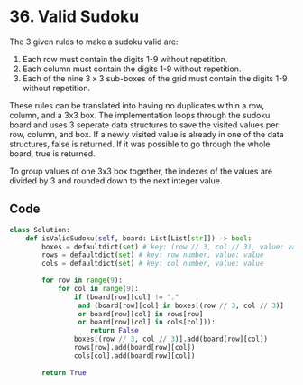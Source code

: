 # 36. Valid Sudoku

The 3 given rules to make a sudoku valid are:
1. Each row must contain the digits 1-9 without repetition.
2. Each column must contain the digits 1-9 without repetition.
3. Each of the nine 3 x 3 sub-boxes of the grid must contain the digits 1-9 without repetition.

These rules can be translated into having no duplicates within a row, column, and a 3x3 box. The implementation loops through the sudoku board and uses 3 seperate data structures to save the visited values per row, column, and box. If a newly visited value is already in one of the data structures, false is returned. If it was possible to go through the whole board, true is returned.  

To group values of one 3x3 box together, the indexes of the values are divided by 3 and rounded down to the next integer value. 

## Code
```python
class Solution:
    def isValidSudoku(self, board: List[List[str]]) -> bool:
        boxes = defaultdict(set) # key: (row // 3, col // 3), value: value
        rows = defaultdict(set) # key: row number, value: value
        cols = defaultdict(set) # key: col number, value: value
        
        for row in range(9):
            for col in range(9):
                if (board[row][col] != "."
                 and (board[row][col] in boxes[(row // 3, col // 3)]
                 or board[row][col] in rows[row]
                 or board[row][col] in cols[col])):
                    return False
                boxes[(row // 3, col // 3)].add(board[row][col])
                rows[row].add(board[row][col])
                cols[col].add(board[row][col])
        
        return True
```
